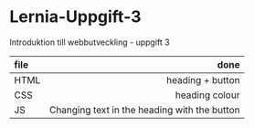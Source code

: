 # Lernia-Uppgift-3
 Introduktion till webbutveckling - uppgift 3


|file  | done |
|:-----|------------------:|
|HTML  | heading \+ button |
|CSS   | heading colour |
|JS   | Changing text in the heading with the button |

